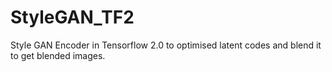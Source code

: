 # StyleGAN_TF2
Style GAN Encoder in Tensorflow 2.0 to optimised latent codes and blend it to get blended images.
